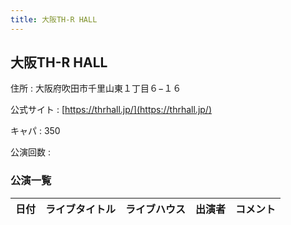 ```yaml
---
title: 大阪TH-R HALL
---
```

## 大阪TH-R HALL


住所
:    大阪府吹田市千里山東１丁目６−１６

公式サイト
:    [https://thrhall.jp/](https://thrhall.jp/)

キャパ
:    350

公演回数
: 


### 公演一覧

|日付|ライブタイトル|ライブハウス|出演者|コメント|
|---|------------|----------|-----|------|
